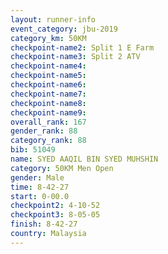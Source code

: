 ```yaml
---
layout: runner-info 
event_category: jbu-2019 
category_km: 50KM 
checkpoint-name2: Split 1 E Farm 
checkpoint-name3: Split 2 ATV 
checkpoint-name4: 
checkpoint-name5: 
checkpoint-name6: 
checkpoint-name7: 
checkpoint-name8: 
checkpoint-name9: 
overall_rank: 167
gender_rank: 88
category_rank: 88
bib: 51049
name: SYED AAQIL BIN SYED MUHSHIN
category: 50KM Men Open
gender: Male
time: 8-42-27
start: 0-00.0
checkpoint2: 4-10-52
checkpoint3: 8-05-05
finish: 8-42-27
country: Malaysia
---
```

